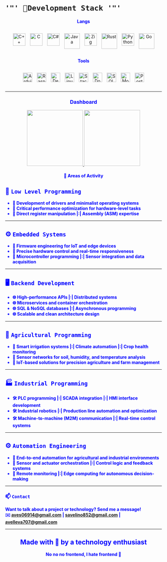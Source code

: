# `'"' 🔋Development Stack '"'`  
 
<div align="center">
    <h4><strong style="color: blue;">Langs</strong></h4>
</div>
<div align="center">
    <div style="display: flex; flex-wrap: wrap; justify-content: center; gap: 15px; margin: 30px 0;">
        <!-- Tecnologias existentes -->
        <a href="https://isocpp.org/" target="_blank" title="C++">
            <img src="https://upload.wikimedia.org/wikipedia/commons/thumb/1/18/ISO_C%2B%2B_Logo.svg/1822px-ISO_C%2B%2B_Logo.svg.png" alt="C++" width="40" height="40">
        </a>
        <a href="https://www.iso.org/standard/74528.html" target="_blank" title="C">
            <img src="https://upload.wikimedia.org/wikipedia/commons/thumb/1/18/C_Programming_Language.svg/926px-C_Programming_Language.svg.png" alt="C" width="40" height="40">
        </a>
        <a href="https://dotnet.microsoft.com/" target="_blank" title="C#">
            <img src="https://upload.wikimedia.org/wikipedia/commons/thumb/b/bd/Logo_C_sharp.svg/1820px-Logo_C_sharp.svg.png" alt="C#" width="40" height="40">
        </a>
        <a href="https://www.java.com/" target="_blank" title="Java">
            <img src="https://scoop-cms.s3-eu-west-1.amazonaws.com/55e853c7ca2f3a596c8b4568/java-mascot-min.png" alt="Java" width="50" height="50">
        </a>
        <a href="https://ziglang.org/" target="_blank" title="Zig">
            <img src="https://cdn.icon-icons.com/icons2/2699/PNG/512/ziglang_logo_icon_170660.png" alt="Zig" width="40" height="40">
        </a>
        <a href="https://www.rust-lang.org/" target="_blank" title="Rust">
            <img src="https://www.rust-lang.org/static/images/wasm-ferris.png" alt="Rust" width="50" height="50">
        </a>
        <a href="https://www.python.org/" target="_blank" title="Python">
            <img src="https://upload.wikimedia.org/wikipedia/commons/thumb/0/0a/Python.svg/1200px-Python.svg.png" alt="Python" width="40" height="40">
        </a>
        <a href="https://go.dev/" target="_blank" title="Go">
            <img src="https://golang.halfiisland.com/logo.png" alt="Go" width="50" height="50">
        </a>
    </div>
</div>
<div align="center">
    <h4><strong style="color: blue;">Tools</strong></h4>
</div>
<div align="center">
    <div style="display: flex; flex-wrap: wrap; justify-content: center; gap: 15px; margin: 30px 0;">
        <!-- Tecnologias existentes -->
        <a href="https://www.arduino.cc/" target="_blank" title="Arduino">
            <img src="https://upload.wikimedia.org/wikipedia/commons/8/87/Arduino_Logo.svg" alt="Arduino" width="30" height="30">
        </a>
        <a href="https://www.raspberrypi.org/" target="_blank" title="Raspberry Pi">
            <img src="https://upload.wikimedia.org/wikipedia/en/thumb/c/cb/Raspberry_Pi_Logo.svg/1920px-Raspberry_Pi_Logo.svg.png" alt="Raspberry Pi" width="30" height="30">
        </a>
         <a href="https://www.deepseek.com/" target="_blank" title="DeepSeek">
            <img src="https://alice.dev/wp-content/uploads/2025/01/deepseek-ai-icon-seeklogo.png" alt="DeepSeek" width="30" height="30">
        </a>
        <a href="https://www.linux.org/" target="_blank" title="Linux">
            <img src="https://upload.wikimedia.org/wikipedia/commons/a/af/Tux.png" alt="Linux" width="30" height="30">
        </a>
        <a href="https://stackoverflow.com/" target="_blank" title="Stack Overflow">
            <img src="https://upload.wikimedia.org/wikipedia/commons/e/ef/Stack_Overflow_icon.svg" alt="Stack Overflow" width="30" height="30">
        </a>
        <a href="https://www.docker.com/" target="_blank" title="Docker">
            <img src="https://miro.medium.com/1*SJryNEZi8mugN4guNayofw.png" alt="Docker" width="30" height="30">
        </a>
        <a href="https://www.microsoft.com/sql-server/" target="_blank" title="SQL Server">
            <img src="https://lirp.cdn-website.com/9e5fcf4a/dms3rep/multi/opt/SQL-Server-Logo-640w.jpg" alt="SQL Server" width="30" height="30">
        </a>
        <a href="https://www.mongodb.com/" target="_blank" title="MongoDB">
            <img src="https://www.mongodb.com/assets/images/global/leaf.png" alt="MongoDB" width="30" height="30">
        </a>
        <a href="https://www.postgresql.org/" target="_blank" title="PostgreSQL">
            <img src="https://www.postgresql.org/media/img/about/press/elephant.png" alt="PostgreSQL" width="30" height="30">
        </a>
    </div>
</div>

---

<div align="center">
    <h3><strong style="color: blue;">Dashboard</strong></h3>
  <a href="https://github.com/llsavelino">
    <img height="180em" src="https://github-readme-stats.vercel.app/api/top-langs/?username=llsavelino&theme=dracula&hide_border=true&layout=compact"/>
    <img height="180em" src="https://github-readme-stats.vercel.app/api?username=llsavelino&count_private=true&include_all_commits=true&show_icons=true&theme=dracula&hide_border=true&show_owner=true"/>
  </a>
</div>

<div align="center"><h4><strong style="color: blue;"><p>🎯 Areas of Activity</p></h4></div>

## 🔧 `Low Level Programming`  
- 🔹 Development of drivers and minimalist operating systems  
- 🔹 Critical performance optimization for hardware-level tasks  
- 🔹 Direct register manipulation |:| Assembly (ASM) expertise  

---

## ⚙️ `Embedded Systems`  
- 🔺 Firmware engineering for IoT and edge devices  
- 🔺 Precise hardware control and real-time responsiveness  
- 🔺 Microcontroller programming |:| Sensor integration and data acquisition  

---

## 🖥️ `Backend Development`  
- 🌐 High-performance APIs |:| Distributed systems
- 🌐 Microservices and container orchestration
- 🌐 SQL & NoSQL databases |:| Asynchronous programming
- 🌐 Scalable and clean architecture design  

---

## 🌱 `Agricultural Programming`  
- 🌾 Smart irrigation systems |:| Climate automation |:| Crop health monitoring  
- 🌾 Sensor networks for soil, humidity, and temperature analysis  
- 🌾 IoT-based solutions for precision agriculture and farm management  

---

## 🏭 `Industrial Programming`  
- 🛠️ PLC programming |:| SCADA integration |:| HMI interface development  
- 🛠️ Industrial robotics |:| Production line automation and optimization  
- 🛠️ Machine-to-machine (M2M) communication |:| Real-time control systems  

---

## ⚙️ `Automation Engineering`  
- 🤖 End-to-end automation for agricultural and industrial environments  
- 🤖 Sensor and actuator orchestration |:| Control logic and feedback systems  
- 🤖 Remote monitoring |:| Edge computing for autonomous decision-making  

---

### 📫 `Contact`  
Want to talk about a project or technology? **Send me a message!**  
✉️ [aves06914@gmail.com](mailto:aves06914@gmail.com) | [savelino852@gmail.com](mailto:savelino852@gmail.com) | [avelleva707@gmail.com](mailto:avelleva707@gmail.com)

---
<h2 align="center">Made with 💙 by a technology enthusiast</h2>
<p align="center">No no no frontend, I hate frontend 🤡</p>
